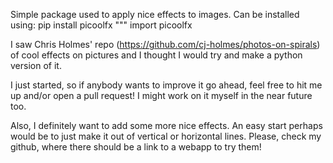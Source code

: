 Simple package used to apply nice effects to images.
Can be installed using:
pip install picoolfx
"""
import picoolfx


I saw Chris Holmes' repo (https://github.com/cj-holmes/photos-on-spirals) of cool effects on pictures and I thought I would try and make a python version of it.

I just started, so if anybody wants to improve it go ahead, feel free to hit me up and/or open a pull request! I might work on it myself in the near future too.

Also, I definitely want to add some more nice effects. An easy start perhaps would be to just make it out of vertical or horizontal lines. Please, check my github, where there should be a link to a webapp to try them!
